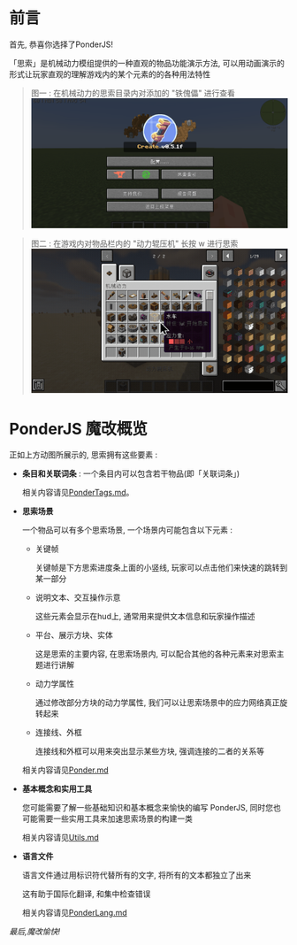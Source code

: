 # 前言

首先, 恭喜你选择了PonderJS!

「思索」是机械动力模组提供的一种直观的物品功能演示方法, 可以用动画演示的形式让玩家直观的理解游戏内的某个元素的的各种用法特性

> 图一 : 在机械动力的思索目录内对添加的 "铁傀儡" 进行查看
> ![在目录查找思索示例](kubejs/assets/images/PonderTag示例.gif)

> 图二 : 在游戏内对物品栏内的 "动力辊压机" 长按 w 进行思索
> ![对物品进行思索示例](kubejs/assets/images/overview-1.gif)

# PonderJS 魔改概览

正如上方动图所展示的, 思索拥有这些要素 :

- **条目和关联词条** : 一个条目内可以包含若干物品(即「关联词条」)
  
  相关内容请见[PonderTags.md](https://github.com/Qi-Month/PonderJs-Tutorials/blob/main/PonderTags.md)。

- **思索场景**

  一个物品可以有多个思索场景, 一个场景内可能包含以下元素 :

  - 关键帧

    关键帧是下方思索进度条上面的小竖线, 玩家可以点击他们来快速的跳转到某一部分
    
  - 说明文本、交互操作示意

    这些元素会显示在hud上, 通常用来提供文本信息和玩家操作描述

  - 平台、展示方块、实体
    
    这是思索的主要内容, 在思索场景内, 可以配合其他的各种元素来对思索主题进行讲解

  - 动力学属性
    
    通过修改部分方块的动力学属性, 我们可以让思索场景中的应力网络真正旋转起来

  - 连接线、外框

    连接线和外框可以用来突出显示某些方块, 强调连接的二者的关系等

  相关内容请见[Ponder.md](https://github.com/Qi-Month/PonderJs-Tutorials/blob/main/Ponder.md)

- **基本概念和实用工具**

  您可能需要了解一些基础知识和基本概念来愉快的编写 PonderJS, 同时您也可能需要一些实用工具来加速思索场景的构建一类
  
  相关内容请见[Utils.md](https://github.com/Qi-Month/PonderJs-Tutorials/blob/main/Utils.md)

- **语言文件**
  
  语言文件通过用标识符代替所有的文字, 将所有的文本都独立了出来
  
  这有助于国际化翻译, 和集中检查错误

  相关内容请见[PonderLang.md](https://github.com/Qi-Month/PonderJs-Tutorials/blob/main/PonderLang.md)


*最后,魔改愉快!*
